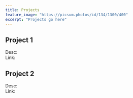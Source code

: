 ```yaml
---
title: Projects
feature_image: "https://picsum.photos/id/134/1300/400"
excerpt: "Projects go here"
---
```


## Project 1

Desc:  
Link:

## Project 2

Desc:  
Link: